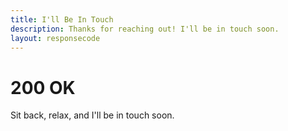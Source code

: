 ```yaml
---
title: I'll Be In Touch
description: Thanks for reaching out! I'll be in touch soon.
layout: responsecode
---
```

# 200 OK
Sit back, relax, and I'll be in touch soon.
